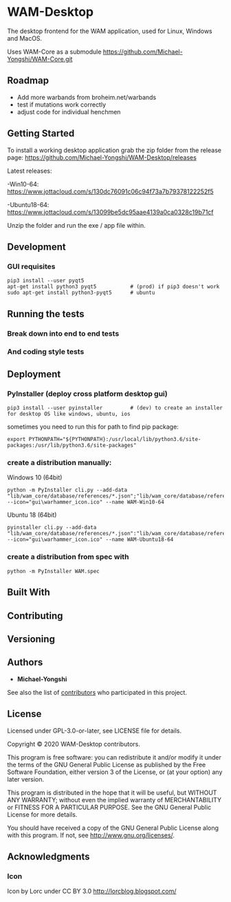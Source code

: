 # WAM-Desktop
The desktop frontend for the WAM application, used for Linux, Windows and MacOS.

Uses WAM-Core as a submodule
https://github.com/Michael-Yongshi/WAM-Core.git


## Roadmap
- Add more warbands from broheim.net/warbands
- test if mutations work correctly
- adjust code for individual henchmen

## Getting Started

To install a working desktop application grab the zip folder from the release page:
https://github.com/Michael-Yongshi/WAM-Desktop/releases

Latest releases:

-Win10-64: https://www.jottacloud.com/s/130dc76091c06c94f73a7b79378122252f5

-Ubuntu18-64: https://www.jottacloud.com/s/13099be5dc95aae4139a0ca0328c19b71cf

Unzip the folder and run the exe / app file within.

## Development

### GUI requisites

```
pip3 install --user pyqt5
apt-get install python3 pyqt5           # (prod) if pip3 doesn't work
sudo apt-get install python3-pyqt5      # ubuntu
```

## Running the tests


### Break down into end to end tests



### And coding style tests



## Deployment

### PyInstaller (deploy cross platform desktop gui)
```
pip3 install --user pyinstaller         # (dev) to create an installer for desktop OS like windows, ubuntu, ios
```

sometimes you need to run this for path to find pip package:
```
export PYTHONPATH="${PYTHONPATH}:/usr/local/lib/python3.6/site-packages:/usr/lib/python3.6/site-packages"
```

### create a distribution manually: 
Windows 10 (64bit)
```
python -m PyInstaller cli.py --add-data "lib/wam_core/database/references/*.json";"lib/wam_core/database/references/" --icon="gui\warhammer_icon.ico" --name WAM-Win10-64
```

Ubuntu 18 (64bit)
```
pyinstaller cli.py --add-data "lib/wam_core/database/references/*.json":"lib/wam_core/database/references/" --icon="gui\warhammer_icon.ico" --name WAM-Ubuntu18-64
```


### create a distribution from spec with 
```
python -m PyInstaller WAM.spec
```
<!-- python -m PyInstaller WAM_OF.spec -->

## Built With



## Contributing



## Versioning



## Authors

* **Michael-Yongshi** 

See also the list of [contributors](https://github.com/your/project/contributors) who participated in this project.

## License

Licensed under GPL-3.0-or-later, see LICENSE file for details.

Copyright © 2020 WAM-Desktop contributors.

This program is free software: you can redistribute it and/or modify it under the terms of the GNU General Public License as published by the Free Software Foundation, either version 3 of the License, or (at your option) any later version.

This program is distributed in the hope that it will be useful, but WITHOUT ANY WARRANTY; without even the implied warranty of MERCHANTABILITY or FITNESS FOR A PARTICULAR PURPOSE. See the GNU General Public License for more details.

You should have received a copy of the GNU General Public License along with this program. If not, see http://www.gnu.org/licenses/.


## Acknowledgments

### Icon

Icon by Lorc under CC BY 3.0
http://lorcblog.blogspot.com/
